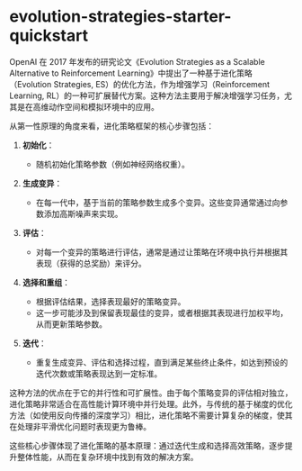 # evolution-strategies-starter-quickstart

OpenAI 在 2017 年发布的研究论文《Evolution Strategies as a Scalable Alternative to Reinforcement Learning》中提出了一种基于进化策略（Evolution Strategies, ES）的优化方法，作为增强学习（Reinforcement Learning, RL）的一种可扩展替代方案。这种方法主要用于解决增强学习任务，尤其是在高维动作空间和模拟环境中的应用。

从第一性原理的角度来看，进化策略框架的核心步骤包括：

1. **初始化**：
   - 随机初始化策略参数（例如神经网络权重）。

2. **生成变异**：
   - 在每一代中，基于当前的策略参数生成多个变异。这些变异通常通过向参数添加高斯噪声来实现。

3. **评估**：
   - 对每一个变异的策略进行评估，通常是通过让策略在环境中执行并根据其表现（获得的总奖励）来评分。

4. **选择和重组**：
   - 根据评估结果，选择表现最好的策略变异。
   - 这一步可能涉及到保留表现最佳的变异，或者根据其表现进行加权平均，从而更新策略参数。

5. **迭代**：
   - 重复生成变异、评估和选择过程，直到满足某些终止条件，如达到预设的迭代次数或策略表现达到一定标准。

这种方法的优点在于它的并行性和可扩展性。由于每个策略变异的评估相对独立，进化策略非常适合在高性能计算环境中并行处理。此外，与传统的基于梯度的优化方法（如使用反向传播的深度学习）相比，进化策略不需要计算复杂的梯度，使其在处理非平滑优化问题时表现更为鲁棒。

这些核心步骤体现了进化策略的基本原理：通过迭代生成和选择高效策略，逐步提升整体性能，从而在复杂环境中找到有效的解决方案。
